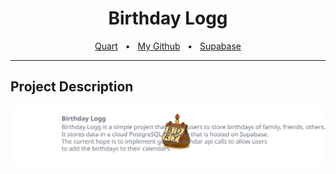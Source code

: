 <!-- markdownlint-disable MD009 MD033 MD041 MD047 -->

<div align="center">
    <h1>Birthday Logg</h1>
    <a href="https://quart.palletsprojects.com/en/latest/#">Quart</a>
    <span>&nbsp;&nbsp;•&nbsp;&nbsp;</span>
    <a href="https://github.com/swan-e">My Github</a>
    <span>&nbsp;&nbsp;•&nbsp;&nbsp;</span>
    <a href="https://supabase.com/">Supabase</a>
    <br />
    <hr />
</div>

## Project Description 

![Project Description](docs/assets/README_assets/description.svg)
